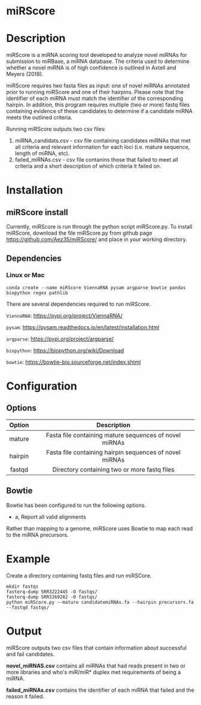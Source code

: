# miRScore

# Description

miRScore is a miRNA scoring tool developed to analyze novel miRNAs for submission to miRBase, a miRNA database. The criteria used to determine whether a novel miRNA is of high confidence is outlined in Axtell and Meyers (2018).

miRScore requires two fasta files as input: one of novel miRNAs annotated prior to running miRScore and one of their hairpins. Please note that the identifier of each miRNA must match the identifier of the corresponding hairpin. In addition, this program requires multiple (two or more) fastq files containing evidence of these candidates to determine if a candidate miRNA meets the outlined criteria. 

Running miRScore outputs two csv files: 
1. miRNA_candidats.csv - csv file containing candidates miRNAs that met all criteria and relevant information for each loci (i.e. mature sequence, length of miRNA, etc). 
2. failed_miRNAs.csv - csv file contanins those that failed to meet all criteria and a short description of which criteria it failed on.

# Installation

## miRScore install

Currently, miRScore is run through the python script miRScore.py. To install miRScore, download the file miRScore.py from github page https://github.com/Aez35/miRScore/ and place in your working directory.

## Dependencies

### Linux or Mac
```
conda create --name miRScore ViennaRNA pysam argparse bowtie pandas biopython regex pathlib
```

There are several dependencies required to run miRScore.

`ViennaRNA`: https://pypi.org/project/ViennaRNA/

`pysam`: https://pysam.readthedocs.io/en/latest/installation.html

`argparse`: https://pypi.org/project/argparse/

`biopython`: https://biopython.org/wiki/Download

`bowtie`: https://bowtie-bio.sourceforge.net/index.shtml
    
# Configuration

## Options

|Option     |Description                                               |
|:---------:|:--------------------------------------------------------:|
|mature     | Fasta file containing mature sequences of novel miRNAs   |
|hairpin    | Fasta file containing hairpin sequences of novel miRNAs  |
|fastqd     | Directory containing two or more fastq files             |

## Bowtie

Bowtie has been configured to run the following options.

- a, Report all valid alignments

Rather than mapping to a genome, miRScore uses Bowtie to map each read to the miRNA precursors.


# Example

Create a directory containing fastq files and run miRSCore.
```
mkdir fastqs
fasterq-dump SRR3222445 -O fastqs/
fasterq-dump SRR3269282 -O fastqs/
python miRScore.py --mature candidatemiRNAs.fa --hairpin precursors.fa --fastqd fastqs/
```

# Output
miRScore outputs two csv files that contain information about successful and fail candidates.

**novel_miRNAS.csv** contains all miRNAs that had reads present in two or more libraries and who's miR/miR* duplex met requirements of being a miRNA.

**failed_miRNAs.csv** contains the identifier of each miRNA that failed and the reason it failed.
